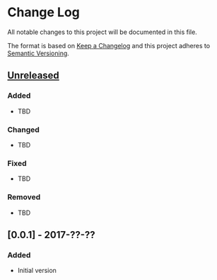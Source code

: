 # Change Log
All notable changes to this project will be documented in this file.

The format is based on [Keep a Changelog](http://keepachangelog.com/)
and this project adheres to [Semantic Versioning](http://semver.org/).

## [Unreleased]
### Added
- TBD

### Changed
- TBD

### Fixed
- TBD

### Removed
- TBD

## [0.0.1] - 2017-??-??
### Added
- Initial version

[Unreleased]: https://github.com/blysik/indigo-heos/compare/v0.0.1...HEAD
